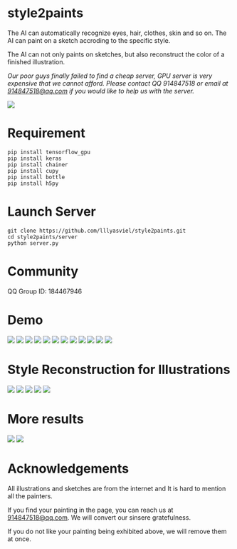 # style2paints

The AI can automatically recognize eyes, hair, clothes, skin and so on. The AI can paint on a sketch accroding to the specific style.

The AI can not only paints on sketches, but also reconstruct the color of a finished illustration.

*Our poor guys finally failed to find a cheap server, GPU server is very expensive that we cannot afford.*
*Please contact QQ 914847518 or email at 914847518@qq.com if you would like to help us with the server.*

<img src="https://raw.githubusercontent.com/lllyasviel/style2paints/master/images/web.png"/>

# Requirement

    pip install tensorflow_gpu
    pip install keras
    pip install chainer
    pip install cupy
    pip install bottle
    pip install h5py

# Launch Server

    git clone https://github.com/lllyasviel/style2paints.git
    cd style2paints/server
    python server.py

# Community

QQ Group ID: 184467946

# Demo

<img src="https://raw.githubusercontent.com/lllyasviel/style2paints/master/images/1.jpg"/>

<img src="https://raw.githubusercontent.com/lllyasviel/style2paints/master/images/2.jpg"/>

<img src="https://raw.githubusercontent.com/lllyasviel/style2paints/master/images/3.jpg"/>

<img src="https://raw.githubusercontent.com/lllyasviel/style2paints/master/images/4.jpg"/>

<img src="https://raw.githubusercontent.com/lllyasviel/style2paints/master/images/5.jpg"/>

<img src="https://raw.githubusercontent.com/lllyasviel/style2paints/master/images/6.jpg"/>

<img src="https://raw.githubusercontent.com/lllyasviel/style2paints/master/images/7.jpg"/>

<img src="https://raw.githubusercontent.com/lllyasviel/style2paints/master/images/8.jpg"/>

<img src="https://raw.githubusercontent.com/lllyasviel/style2paints/master/images/9.jpg"/>

<img src="https://raw.githubusercontent.com/lllyasviel/style2paints/master/images/10.jpg"/>

<img src="https://raw.githubusercontent.com/lllyasviel/style2paints/master/images/11.jpg"/>

<img src="https://raw.githubusercontent.com/lllyasviel/style2paints/master/images/12.jpg"/>

# Style Reconstruction for Illustrations

<img src="https://raw.githubusercontent.com/lllyasviel/style2paints/master/images/13.jpg"/>

<img src="https://raw.githubusercontent.com/lllyasviel/style2paints/master/images/14.jpg"/>

<img src="https://raw.githubusercontent.com/lllyasviel/style2paints/master/images/15.jpg"/>

<img src="https://raw.githubusercontent.com/lllyasviel/style2paints/master/images/16.jpg"/>

<img src="https://raw.githubusercontent.com/lllyasviel/style2paints/master/images/17.jpg"/>

# More results

<img src="https://raw.githubusercontent.com/lllyasviel/style2paints/master/images/preview_1.jpg"/>

<img src="https://raw.githubusercontent.com/lllyasviel/style2paints/master/images/preview_2.jpg"/>

# Acknowledgements

All illustrations and sketches are from the internet and It is hard to mention all the painters.

If you find your painting in the page, you can reach us at 914847518@qq.com. We will convert our sinsere gratefulness.

If you do not like your painting being exhibited above, we will remove them at once.
